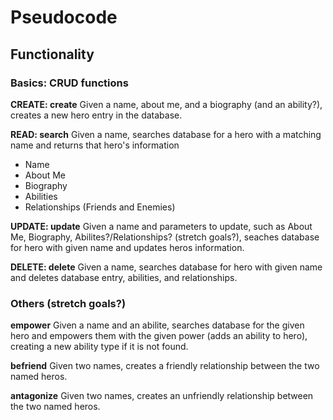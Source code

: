 # Pseudocode

## Functionality

### Basics: CRUD functions
**CREATE: create**
Given a name, about me, and a biography (and an ability?), creates a new hero entry in the database.

**READ: search**
Given a name, searches database for a hero with a matching name and returns that hero's information
- Name
- About Me
- Biography
- Abilities
- Relationships (Friends and Enemies)

**UPDATE: update**
Given a name and parameters to update, such as About Me, Biography, Abilites?/Relationships? (stretch goals?), seaches database for hero with given name and updates heros information.

**DELETE: delete**
Given a name, searches database for hero with given name and deletes database entry, abilities, and relationships.

### Others (stretch goals?)
**empower**
Given a name and an abilite, searches database for the given hero and empowers them with the given power (adds an ability to hero), creating a new ability type if it is not found.

**befriend**
Given two names, creates a friendly relationship between the two named heros. 

**antagonize**
Given two names, creates an unfriendly relationship between the two named heros.
